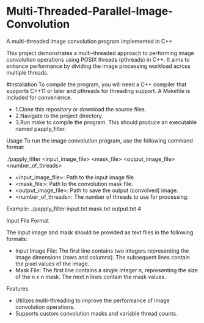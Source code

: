 # Multi-Threaded-Parallel-Image-Convolution
A multi-threaded image convolution program implemented in C++

This project demonstrates a multi-threaded approach to performing image convolution operations using POSIX threads (pthreads) in C++. It aims to enhance performance by dividing the image processing workload across multiple threads.

#Installation
To compile the program, you will need a C++ compiler that supports C++11 or later and pthreads for threading support. A Makefile is included for convenience.

- 1.Clone this repository or download the source files.
- 2.Navigate to the project directory.
- 3.Run make to compile the program. This should produce an executable named papply_filter.

Usage
To run the image convolution program, use the following command format:

./papply_filter <input_image_file> <mask_file> <output_image_file> <number_of_threads>

- <input_image_file>: Path to the input image file.
- <mask_file>: Path to the convolution mask file.
- <output_image_file>: Path to save the output (convolved) image.
- <number_of_threads>: The number of threads to use for processing.

Example: ./papply_filter input.txt mask.txt output.txt 4

Input File Format

The input image and mask should be provided as text files in the following formats:

- Input Image File: The first line contains two integers representing the image dimensions (rows and columns). The subsequent lines contain the pixel values of the image.
- Mask File: The first line contains a single integer n, representing the size of the n x n mask. The next n lines contain the mask values.

Features

- Utilizes multi-threading to improve the performance of image convolution operations.
- Supports custom convolution masks and variable thread counts.

